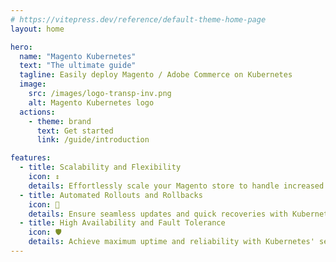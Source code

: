 ```yaml
---
# https://vitepress.dev/reference/default-theme-home-page
layout: home

hero:
  name: "Magento Kubernetes"
  text: "The ultimate guide"
  tagline: Easily deploy Magento / Adobe Commerce on Kubernetes
  image:
    src: /images/logo-transp-inv.png
    alt: Magento Kubernetes logo
  actions:
    - theme: brand
      text: Get started
      link: /guide/introduction

features:
  - title: Scalability and Flexibility
    icon: ↕️
    details: Effortlessly scale your Magento store to handle increased traffic with Kubernetes' auto-scaling capabilities
  - title: Automated Rollouts and Rollbacks
    icon: 🔄
    details: Ensure seamless updates and quick recoveries with Kubernetes' automated deployment strategies
  - title: High Availability and Fault Tolerance
    icon: 🛡️
    details: Achieve maximum uptime and reliability with Kubernetes' self-healing and load-balancing features
---
```

